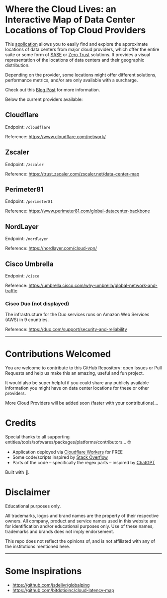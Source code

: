 # Where the Cloud Lives: an Interactive Map of Data Center Locations of Top Cloud Providers

This [application](https://sasecloudmap.com/) allows you to easily find and explore the approximate locations of data centers from major cloud providers, which offer the entire suite or some form of [SASE](https://www.cloudflare.com/learning/access-management/what-is-sase/) or [Zero Trust](https://www.cloudflare.com/learning/security/glossary/what-is-zero-trust/) solutions. It provides a visual representation of the locations of data centers and their geographic distribution.

Depending on the provider, some locations might offer different solutions, performance metrics, and/or are only available with a surcharge.

Check out this [Blog Post](https://davidtofan.com/articles/interactive-map-cloud-data-center-locations/) for more information.

Below the current providers available:

## Cloudflare

Endpoint: `/cloudflare`

Reference: https://www.cloudflare.com/network/

## Zscaler

Endpoint: `/zscaler`

Reference: https://trust.zscaler.com/zscaler.net/data-center-map

## Perimeter81

Endpoint: `/perimeter81`

Reference: https://www.perimeter81.com/global-datacenter-backbone

## NordLayer

Endpoint: `/nordlayer`

Reference: https://nordlayer.com/cloud-vpn/ 

## Cisco Umbrella

Endpoint: `/cisco`

Reference: https://umbrella.cisco.com/why-umbrella/global-network-and-traffic 

### Cisco Duo (not displayed)

The infrastructure for the Duo services runs on Amazon Web Services (AWS) in 9 countries.

Reference: https://duo.com/support/security-and-reliability

* * * * *

# Contributions Welcomed

You are welcome to contribute to this GitHub Repository: open Issues or Pull Requests and help us make this an amazing, useful and fun project.

It would also be super helpful if you could share any publicly available information you might have on data center locations for these or other providers.

More Cloud Providers will be added soon (faster with your contributions)...

# Credits

Special thanks to all supporting entities/tools/softwares/packages/platforms/contributors... 🤓

* Application deployed via [Cloudflare Workers](https://workers.cloudflare.com/) for FREE
* Some code/scripts inspired by [Stack Overflow](https://stackoverflow.com/)
* Parts of the code – specifically the regex parts – inspired by [ChatGPT](https://openai.com/blog/chatgpt/)

Built with 🧡.

# Disclaimer

Educational purposes only. 

All trademarks, logos and brand names are the property of their respective owners. All company, product and service names used in this website are for identification and/or educational purposes only. Use of these names, trademarks and brands does not imply endorsement.

This repo does not reflect the opinions of, and is not affiliated with any of the institutions mentioned here.

* * * * *

# Some Inspirations

* https://github.com/jsdelivr/globalping
* https://github.com/bitdotioinc/cloud-latency-map
